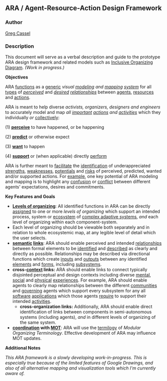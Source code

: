 ## ARA / Agent-Resource-Action Design Framework

### Author
[Greg Cassel](https://github.com/gcassel/Essays/blob/master/authors-profile_greg-cassel.md)
### Description

This document will serve as a verbal description and guide to the prototype ARA design framework and related models such as [Inclusive Organizing Diagram](https://docs.google.com/drawings/d/1-WFMRYdueSBba1atcohX0G585zj-gBNlBvZQBqnEmEs/edit?usp=sharing).  *(Work in progress.)*

**Objectives**

ARA [functions](https://github.com/gcassel/Modular-Organization-Terminology/blob/master/terms/function.md) as a [generic](https://github.com/gcassel/Modular-Organization-Terminology/blob/master/terms/generic.md) *visual [modeling](https://github.com/gcassel/Modular-Organization-Terminology/blob/master/terms/model.md) and [mapping](https://github.com/gcassel/Modular-Organization-Terminology/blob/master/terms/map.md) [system](https://github.com/gcassel/Modular-Organization-Terminology/blob/master/terms/system.md)* for all [types](https://github.com/gcassel/Modular-Organization-Terminology/blob/master/terms/type.md) of *[perceived](https://github.com/gcassel/Modular-Organization-Terminology/blob/master/terms/perceive.md)* and *[desired](https://github.com/gcassel/Modular-Organization-Terminology/blob/master/terms/goal.md) [relationships](https://github.com/gcassel/Modular-Organization-Terminology/blob/master/terms/relationship.md)* between [agents](https://github.com/gcassel/Modular-Organization-Terminology/blob/master/terms/agent.md), [resources](https://github.com/gcassel/Modular-Organization-Terminology/blob/master/terms/resource.md) and [actions](https://github.com/gcassel/Modular-Organization-Terminology/blob/master/terms/act.md).

ARA is meant to help diverse *activists, organizers, designers and engineers* to accurately model and map *all [important](https://github.com/gcassel/Modular-Organization-Terminology/blob/master/terms/importance.md) [actions](https://github.com/gcassel/Modular-Organization-Terminology/blob/master/terms/action.md) and [activities](https://github.com/gcassel/Modular-Organization-Terminology/blob/master/terms/activity.md)* which they individually *or* [collectively](https://github.com/gcassel/Modular-Organization-Terminology/blob/master/compound-terms/group-agent.md):

(1) **[perceive](https://github.com/gcassel/Modular-Organization-Terminology/blob/master/terms/perceive.md)** to have happened, or be happening

(2) **[predict](https://github.com/gcassel/Modular-Organization-Terminology/blob/master/terms/predict.md)** or otherwise expect

(3) **[want](https://github.com/gcassel/Modular-Organization-Terminology/blob/master/terms/goal.md)** to happen

(4) **[support](https://github.com/gcassel/Modular-Organization-Terminology/blob/master/terms/support.md)** or (when applicable) directly [perform](https://github.com/gcassel/Modular-Organization-Terminology/blob/master/terms/perform.md)

ARA is further meant to [facilitate](https://github.com/gcassel/Modular-Organization-Terminology/blob/master/terms/facilitate.md) the [identification](https://github.com/gcassel/Modular-Organization-Terminology/blob/master/terms/identify.md) of underappreciated [strengths](https://github.com/gcassel/Modular-Organization-Terminology/blob/master/terms/benefit.md), [weaknesses](https://github.com/gcassel/Modular-Organization-Terminology/blob/master/terms/cost.md), [potentials](https://github.com/gcassel/Modular-Organization-Terminology/blob/master/terms/potential.md) and [risks](https://github.com/gcassel/Modular-Organization-Terminology/blob/master/terms/risk.md) of perceived, predicted, wanted and/or supported actions.  For [example](https://github.com/gcassel/Modular-Organization-Terminology/blob/master/terms/example.md), one key potential of ARA modeling and mapping is to highlight any [confusion](https://github.com/gcassel/Modular-Organization-Terminology/blob/master/terms/confuse.md) or [conflict](https://github.com/gcassel/Modular-Organization-Terminology/blob/master/terms/conflict.md) between different agents' expectations, desires and commitments.

**Key Features and Goals**

* **[Levels of organizing](https://github.com/gcassel/Modular-Organization-Terminology/blob/master/compound-terms/level-of-organization.md)**:  All identified functions in ARA can be directly [assigned](https://github.com/gcassel/Modular-Organization-Terminology/blob/master/terms/assign.md) to one or more *levels of organizing* which support an intended process, system or [ecosystem](https://github.com/gcassel/Modular-Organization-Terminology/blob/master/compound-terms/ecosystem.md) of [complex adaptive systems](https://github.com/gcassel/Modular-Organization-Terminology/blob/master/compound-terms/complex-adaptive-system.md), *and* each level of organizing within each component-system. 
*  Each level of organizing should be viewable both separately and in relation to whole ecosystemic map, at any legible level of detail which the user selects.
* **[semantic](https://github.com/gcassel/Modular-Organization-Terminology/blob/master/terms/semantic.md) [links](https://github.com/gcassel/Modular-Organization-Terminology/blob/master/terms/link.md)**:  ARA should enable perceived and intended [relationships](https://github.com/gcassel/Modular-Organization-Terminology/blob/master/terms/relationship.md) between formal elements to be [identified](https://github.com/gcassel/Modular-Organization-Terminology/blob/master/terms/identify.md) and [described](https://github.com/gcassel/Modular-Organization-Terminology/blob/master/terms/describe.md) as clearly and directly as possible.  Relationships may be described via directional functions which create [inputs](https://github.com/gcassel/Modular-Organization-Terminology/blob/master/terms/input.md) and [outputs](https://github.com/gcassel/Modular-Organization-Terminology/blob/master/terms/output.md) between any identified [elements](https://github.com/gcassel/Modular-Organization-Terminology/blob/master/terms/element.md) and [forms](https://github.com/gcassel/Modular-Organization-Terminology/blob/master/terms/form.md), including [subsystems](https://github.com/gcassel/Modular-Organization-Terminology/blob/master/terms/subsystem.md).
* **cross-[context](https://github.com/gcassel/Modular-Organization-Terminology/blob/master/terms/context.md) links:**  ARA should enable links to connect typically disjointed perceptual and design contexts including diverse [mental](https://github.com/gcassel/Modular-Organization-Terminology/blob/master/terms/mental.md), [social](https://github.com/gcassel/Modular-Organization-Terminology/blob/master/terms/social.md) and [physical](https://github.com/gcassel/Modular-Organization-Terminology/blob/master/terms/physical.md) [experiences](https://github.com/gcassel/Modular-Organization-Terminology/blob/master/terms/experience.md).  For example, ARA should enable agents to clearly map relationships between the different [communities](https://github.com/gcassel/Modular-Organization-Terminology/blob/master/terms/community.md) and [governing](https://github.com/gcassel/Modular-Organization-Terminology/blob/master/terms/govern.md) agents which support every subsystem for any all [software](https://github.com/gcassel/Modular-Organization-Terminology/blob/master/terms/software.md) [applications](https://github.com/gcassel/Modular-Organization-Terminology/blob/master/terms/application.md) which those agents [require](https://github.com/gcassel/Modular-Organization-Terminology/blob/master/terms/require.md) to support their intended [activities](https://github.com/gcassel/Modular-Organization-Terminology/blob/master/terms/activity.md).  
   * **cross-organization links:**  Additionally, ARA should enable direct identification of links between components in semi-autonomous systems (including agents), *and* in different levels of organizing of the same system.
* **[coordination](https://github.com/gcassel/Modular-Organization-Terminology/blob/master/terms/coordinate.md) with [MOT](https://github.com/gcassel/Modular-Organization-Terminology/)**:  ARA will use the [termilogy](https://github.com/gcassel/Modular-Organization-Terminology/blob/master/terms/terminology.md) of *Modular Organizing Terminology*.  Effective development of ARA may influence MOT updates.


**Additional Notes**

*This ARA framework is a slowly developing work-in-progress.  This is especially true because of the limited features of Google Drawings, and also of all alternative mapping and visualization tools which I'm currently aware of.*  


